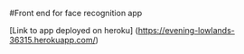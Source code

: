 #Front end for face recognition app

[Link to app deployed on heroku] (https://evening-lowlands-36315.herokuapp.com/)

